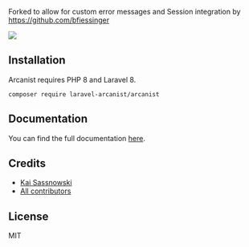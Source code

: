 Forked to allow for custom error messages and Session integration by https://github.com/bfiessinger

![](logo.png)

## Installation

Arcanist requires PHP 8 and Laravel 8.

```
composer require laravel-arcanist/arcanist
```

## Documentation

You can find the full documentation [here](https://laravel-arcanist.com).

## Credits

- [Kai Sassnowski](https://github.com/ksassnowski)
- [All contributors](https://github.com/laravel-arcanist/arcanist/contributors)

## License

MIT
